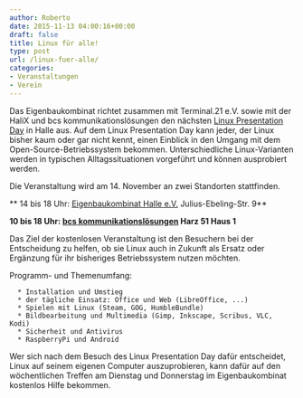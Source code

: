 ```yaml
---
author: Roberto
date: 2015-11-13 04:00:16+00:00
draft: false
title: Linux für alle!
type: post
url: /linux-fuer-alle/
categories:
- Veranstaltungen
- Verein
---
```


Das Eigenbaukombinat richtet zusammen mit Terminal.21 e.V. sowie mit der HaliX und bcs kommunikationslösungen den nächsten [Linux Presentation Day](http:/https://www.linux-presentation-day.de/) in Halle aus. Auf dem Linux Presentation Day kann jeder, der Linux bisher kaum oder gar nicht kennt, einen Einblick in den Umgang mit dem Open-Source-Betriebssystem bekommen. Unterschiedliche Linux-Varianten werden in typischen Alltagssituationen vorgeführt und können ausprobiert werden.<!-- more -->

Die Veranstaltung wird am 14. November an zwei Standorten stattfinden.

** 14 bis 18 Uhr: [Eigenbaukombinat Halle e.V.](/anfahrt/) Julius-Ebeling-Str. 9**

**10 bis 18 Uhr: [bcs kommunikationslösungen](http://halle.it/linux-presentation-day/) Harz 51 Haus 1**

Das Ziel der kostenlosen Veranstaltung ist den Besuchern bei der Entscheidung zu helfen, ob sie Linux auch in Zukunft als Ersatz oder Ergänzung für ihr bisheriges Betriebssystem nutzen möchten.

Programm- und Themenumfang:



	  * Installation und Umstieg
	  * der tägliche Einsatz: Office und Web (LibreOffice, ...)
	  * Spielen mit Linux (Steam, GOG, HumbleBundle)
	  * Bildbearbeitung und Multimedia (Gimp, Inkscape, Scribus, VLC, Kodi)
	  * Sicherheit und Antivirus
	  * RaspberryPi und Android

Wer sich nach dem Besuch des Linux Presentation Day dafür entscheidet, Linux auf seinem eigenen Computer auszuprobieren, kann dafür auf den wöchentlichen Treffen am Dienstag und Donnerstag im Eigenbaukombinat kostenlos Hilfe bekommen.
